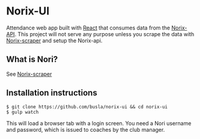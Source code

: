 # Norix-UI
Attendance web app built with <a href="https://facebook.github.io/react">React</a> that consumes data from the <a href="https://github.com/busla/norix-api">Norix-API</a>. This project will not serve any purpose unless you scrape the data with <a href="https://github.com/busla/norix-scraper">Norix-scraper</a> and setup the Norix-api.

## What is Nori?
See <a href="https://github.com/busla/norix-scraper">Norix-scraper</a>

## Installation instructions
```
$ git clone https://github.com/busla/norix-ui && cd norix-ui
$ gulp watch
```
This will load a browser tab with a login screen. You need a Nori username and password, which is issued to coaches by the club manager.
